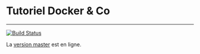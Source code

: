 
# Tutoriel Docker & Co
---

[![Build Status](https://travis-ci.com/madbrain/dockernco.svg?branch=master)](https://travis-ci.com/madbrain/dockernco)

La [version master](https://madbrain.github.io/dockernco/) est en ligne.

